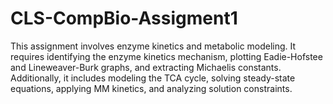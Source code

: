 # CLS-CompBio-Assigment1
This assignment involves enzyme kinetics and metabolic modeling. It requires identifying the enzyme kinetics mechanism, plotting Eadie-Hofstee and Lineweaver-Burk graphs, and extracting Michaelis constants. Additionally, it includes modeling the TCA cycle, solving steady-state equations, applying MM kinetics, and analyzing solution constraints.
